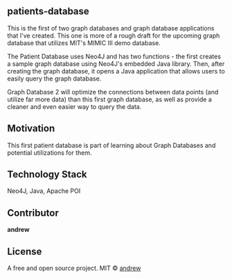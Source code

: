 ## patients-database
This is the first of two graph databases and graph database applications that I've created. This one is more of a rough draft for the upcoming graph database that utilizes MIT's MIMIC III demo database.

The Patient Database uses Neo4J and has two functions - the first creates a sample graph database using Neo4J's embedded Java library. Then, after creating the graph database, it opens a Java application that allows users to easily query the graph database.

Graph Database 2 will optimize the connections between data points (and utilize far more data) than this first graph database, as well as provide a cleaner and even easier way to query the data.

## Motivation
This first patient database is part of learning about Graph Databases and potential utilizations for them.

## Technology Stack
Neo4J, Java, Apache POI

## Contributor

**andrew**

## License
A free and open source project.
MIT © [andrew]()
